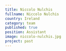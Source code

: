 ```yaml
---
title: Niccolo Nulchis
fullname: Niccolo Nulchis
country: Ireland
category: team
published: true
position: Assistant
image: niccolo-nulchis.jpg
project: past
---
```

